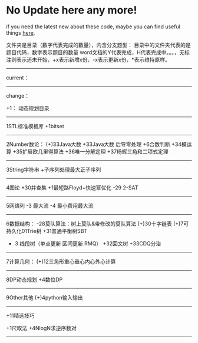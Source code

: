 # No Update here any more!
if you need the latest new about these code, maybe you can find useful things [here](https://blog.csdn.net/Fire_to_cheat_).

文件夹是目录（数字代表完成的数量），内含分支题型：
目录中的文件夹代表的是题目代码，数字表示题目的数量
word文档的Y代表完成，H代表完成中。。。，无标注则表示还未开始，+x表示新增x份，-x表示更新x份，*表示维持原样。


--------------------------------
current：








--------------------------------

change：

+1：
动态规划目录

--------------------------------


1STL标准模板库
+1bitset

--------------------------------


2Number数论：
(+)33Java大数
+33Java大数 后导零处理
+6合数判断
+34模运算
+35扩展欧几里得算法
+36唯一分解定理
+37杨辉三角和二项式定理


--------------------------------

3String字符串
+子序列处理最大正子序列


--------------------------------

4图论
+30并查集
+1最短路Floyd+快速幂优化
-29 2-SAT


--------------------------------

5网络列
-3 最大流
-4 最小费用最大流


--------------------------------


6数据结构：
-28莫队算法：树上莫队&带修改的莫队算法
(+)30十字链表
(+)7可持久化01Trie树
+31普通平衡树SBT
- 3 线段树（单点更新 区间更新 RMQ）
+32回文树
+33CDQ分治

--------------------------------

7计算几何：
(+)12三角形重心垂心内心外心计算

--------------------------------


8DP动态规划
+4数位DP

--------------------------------

9Other其他
(+)4python输入输出


--------------------------------

+11精选技巧

+1尺取法
+4NlogN求逆序数对

--------------------------------
